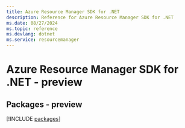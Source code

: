 ```yaml
---
title: Azure Resource Manager SDK for .NET
description: Reference for Azure Resource Manager SDK for .NET
ms.date: 08/27/2024
ms.topic: reference
ms.devlang: dotnet
ms.service: resourcemanager
---
```

# Azure Resource Manager SDK for .NET - preview
## Packages - preview
[!INCLUDE [packages](resource-manager-index.md)]
